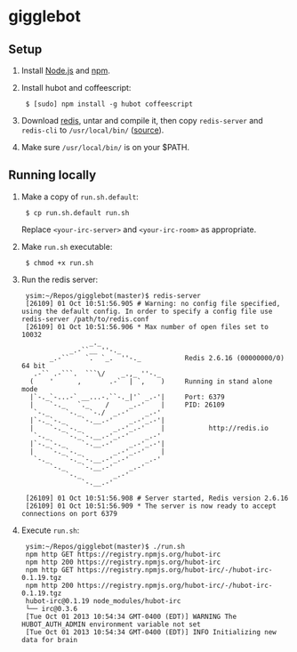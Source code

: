 # gigglebot


## Setup

1. Install [Node.js](http://nodejs.org/) and [npm](https://npmjs.org/). 

1. Install hubot and coffeescript: 

        $ [sudo] npm install -g hubot coffeescript

1. Download [redis](http://redis.io/download), untar and compile it, then
   copy `redis-server` and `redis-cli` to `/usr/local/bin/` 
   ([source](http://redis.io/topics/quickstart)).

1. Make sure `/usr/local/bin/` is on your $PATH. 


## Running locally

1. Make a copy of `run.sh.default`:

        $ cp run.sh.default run.sh

    Replace `<your-irc-server>` and `<your-irc-room>` as appropriate. 

1. Make `run.sh` executable:

        $ chmod +x run.sh

1. Run the redis server: 

        ysim:~/Repos/gigglebot(master)$ redis-server
        [26109] 01 Oct 10:51:56.905 # Warning: no config file specified, using the default config. In order to specify a config file use redis-server /path/to/redis.conf
        [26109] 01 Oct 10:51:56.906 * Max number of open files set to 10032
                        _._                                                  
                   _.-``__ ''-._                                             
              _.-``    `.  `_.  ''-._           Redis 2.6.16 (00000000/0) 64 bit
          .-`` .-```.  ```\/    _.,_ ''-._                                   
         (    '      ,       .-`  | `,    )     Running in stand alone mode
         |`-._`-...-` __...-.``-._|'` _.-'|     Port: 6379
         |    `-._   `._    /     _.-'    |     PID: 26109
          `-._    `-._  `-./  _.-'    _.-'                                   
         |`-._`-._    `-.__.-'    _.-'_.-'|                                  
         |    `-._`-._        _.-'_.-'    |           http://redis.io        
          `-._    `-._`-.__.-'_.-'    _.-'                                   
         |`-._`-._    `-.__.-'    _.-'_.-'|                                  
         |    `-._`-._        _.-'_.-'    |                                  
          `-._    `-._`-.__.-'_.-'    _.-'                                   
              `-._    `-.__.-'    _.-'                                       
                  `-._        _.-'                                           
                      `-.__.-'                                               

        [26109] 01 Oct 10:51:56.908 # Server started, Redis version 2.6.16
        [26109] 01 Oct 10:51:56.909 * The server is now ready to accept connections on port 6379

1. Execute `run.sh`:

        ysim:~/Repos/gigglebot(master)$ ./run.sh
        npm http GET https://registry.npmjs.org/hubot-irc
        npm http 200 https://registry.npmjs.org/hubot-irc
        npm http GET https://registry.npmjs.org/hubot-irc/-/hubot-irc-0.1.19.tgz
        npm http 200 https://registry.npmjs.org/hubot-irc/-/hubot-irc-0.1.19.tgz
        hubot-irc@0.1.19 node_modules/hubot-irc
        └── irc@0.3.6
        [Tue Oct 01 2013 10:54:34 GMT-0400 (EDT)] WARNING The HUBOT_AUTH_ADMIN environment variable not set
        [Tue Oct 01 2013 10:54:34 GMT-0400 (EDT)] INFO Initializing new data for brain
